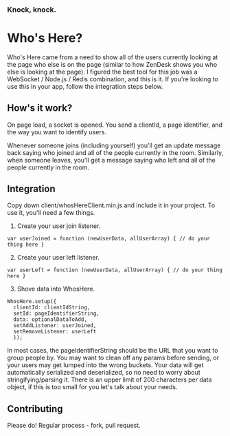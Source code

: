 ### Knock, knock.

# Who's Here?

Who's Here came from a need to show all of the users currently looking at the
page who else is on the page (similar to how ZenDesk shows you who else is
looking at the page). I figured the best tool for this job was a WebSocket /
Node.js / Redis combination, and this is it. If you're looking to use this in
your app, follow the integration steps below.

## How's it work?

On page load, a socket is opened. You send a clientId, a page identifier,
and the way you want to identify users.

Whenever someone joins (including yourself) you'll get an update message back
saying who joined and all of the people currently in the room. Similarly, when
someone leaves, you'll get a message saying who left and all of the people
currently in the room.

## Integration

Copy down client/whosHereClient.min.js and include it in your project. To use
it, you'll need a few things.

1. Create your user join listener.

```
var userJoined = function (newUserData, allUserArray) { // do your thing here }
```

2. Create your user left listener.

```
var userLeft = function (newUserData, allUserArray) { // do your thing here }
```

3. Shove data into WhosHere.

```
WhosHere.setup({
  clientId: clientIdString,
  setId: pageIdentifierString,
  data: optionalDataToAdd,
  setAddListener: userJoined,
  setRemoveListener: userLeft
  });
```

In most cases, the pageIdentifierString should be the URL that you want to
group people by. You may want to clean off any params before sending, or your
users may get lumped into the wrong buckets. Your data will get automatically
serialized and deserialized, so no need to worry about stringifying/parsing it.
There is an upper limit of 200 characters per data object, if this is too small
for you let's talk about your needs.

## Contributing

Please do! Regular process - fork, pull request.
